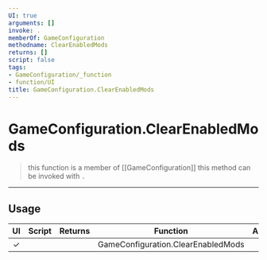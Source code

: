 ```yaml
---
UI: true
arguments: []
invoke: .
memberOf: GameConfiguration
methodname: ClearEnabledMods
returns: []
script: false
tags:
- GameConfiguration/_function
- function/UI
title: GameConfiguration.ClearEnabledMods
---
```

# GameConfiguration.ClearEnabledMods
> this function is a member of [[GameConfiguration]]
> this method can be invoked with `.`
-----
## Usage
|  UI | Script | Returns | Function | Arguments |
|:---:|:------:|-------:|:--------:|:---------|
|✓| ||GameConfiguration.ClearEnabledMods||
